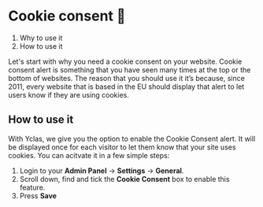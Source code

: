 # Cookie consent 🍪

1. Why to use it
2. How to use it

Let's start with why you need a cookie consent on your website.
Cookie consent alert is something that you have seen many times at the top or the bottom of websites. 
The reason that you should use it it’s because, since 2011, every website that is based in the EU should display that alert to let users know if they are using cookies.

## How to use it

With Yclas, we give you the option to enable the Cookie Consent alert. It will be displayed once for each visitor to let them know that your site uses cookies. 
You can acitvate it in a few simple steps:
1.  Login to your **Admin Panel** ->  **Settings**  ->  **General**.
2.  Scroll down, find and tick the  **Cookie Consent** box to enable this feature.
3.  Press  **Save**

